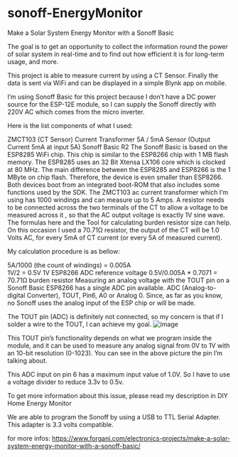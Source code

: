 # sonoff-EnergyMonitor
Make a Solar System Energy Monitor with a Sonoff Basic


The goal is to get an opportunity to collect the information round the power of solar system in real-time and to find out how efficient it is for long-term usage, and more.

This project is able to measure current by using a CT Sensor. Finally the data is sent via WiFi and can be displayed in a simple Blynk app on mobile.

I’m using Sonoff Basic for this project because I don’t have a DC power source for the ESP-12E module, so I can supply the Sonoff  directly with 220V AC which comes from  the micro inverter.

Here is the list components of what I used:

ZMCT103  (CT Sensor)
Current Transformer 5A / 5mA Sensor (Output Current 5mA at input 5A)
Sonoff Basic R2
The Sonoff Basic is based on the ESP8285 WiFi chip. This chip is similar to the ESP8266 chip with 1 MB flash memory.
The ESP8285 uses an 32 Bit Xtensa LX106 core which is clocked at 80 MHz.
The main difference between the ESP8285 and ESP8266 is the 1 MByte on chip flash. Therefore, the device is even smaller than ESP8266.
Both devices boot from an integrated boot-ROM that also includes some functions used by the SDK.
The ZMCT103 ac current transformer which I’m using has 1000 windings and can measure up to 5 Amps.
A resistor needs to be connected across the two terminals of the CT to allow a voltage to be measured across it , so that the AC output voltage is exactly 1V sine wave. The formulas here and the Tool for calculating burden resistor size  can help.
On this occasion I used a 70.71Ω resistor, the output of the CT will be 1.0 Volts AC, for every 5mA of CT current (or every 5A of measured current).

My calculation procedure is as bellow:

5A/1000 (the count of windings) = 0.005A   
1V/2 = 0.5V                     1V ESP8266 ADC reference voltage 
0.5V/0.005A * 0.7071 = 70.71Ω   burden resistor
Measuring an analog voltage with the TOUT pin on a Sonoff Basic
ESP8266 has a single ADC pin available. ADC (Analog-to-digital Converter), TOUT, Pin6, A0 or Analog 0.
Since, as far as you know, no Sonoff uses the analog input of the ESP chip or will be made.

The TOUT pin (ADC) is definitely not connected,  so my concern is that if I solder a wire to the TOUT, I can achieve my goal.
![image](https://user-images.githubusercontent.com/25223934/136688062-b44156fc-adeb-4720-9d22-8e1720616c19.png)

This TOUT pin’s functionality depends on what we program inside the module, and it can be used to measure any analog signal from 0V to 1V with an 10-bit resolution (0-1023). You can see in the above picture the pin I’m talking about.

This ADC input on pin 6 has a maximum input value of 1.0V. So I have to use a voltage divider to reduce 3.3v to 0.5v.

To get more information about this issue, please read my description in DIY Home Energy Monitor

We are able to program the Sonoff by using a USB to TTL Serial Adapter. This adapter is 3.3 volts compatible.


for more infos: https://www.forgani.com/electronics-projects/make-a-solar-system-energy-monitor-with-a-sonoff-basic/
